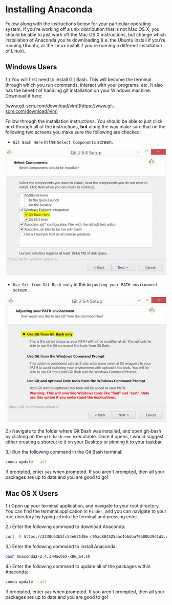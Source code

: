 # Installing Anaconda 

Follow along with the instructions below for your particular operating 
system. If you're working off a unix distribution that is not Mac OS X, 
you should be able to just work off the Mac OS X instructions, but change
which installation of Anaconda you're downloading (i.e. the Ubuntu install 
if you're running Ubuntu, or the Linux install if you're running a different
installation of Linux).

## Windows Users 

1.) You will first need to install Git Bash. This will become the terminal
through which you run commands, interact with your programs, etc. It also 
has the benefit of handling git installation on your Windows machine. Download
it here: 

[www.git-scm.com/download/vim](https://www.git-scm.com/download/vim)

Follow through the installation instructions. You should be able to just
click next through all of the instructions, **but** along the way make
sure that on the following two screens you make sure the following 
are checked: 

* `Git Bash Here` in the `Select Components` screen. 

![select_components_img](readme_imgs/select_components.JPG)

* `Use Git from Git Bash only` in the `Adjusting your PATH environment` 
  screen. 

![path_img](readme_imgs/path.JPG)

2.) Navigate to the folder where Git Bash was installed, and open git-bash
by clicking on the `git-bash.exe` executable. Once it opens, I would suggest
either creating a shorcut to it on your Desktop or pinning it to your 
taskbar. 

3.) Run the following command in the Git Bash terminal: 

```bash
conda update --all
```

If prompted, enter `yes` when prompted. If you aren't prompted, then 
all your packages are up to date and you are good to go!

## Mac OS X Users

1.) Open up your terminal application, and navigate to your root directory. 
You can find the terminal application in `Finder`, and you can navigate to 
your root directory by typing `cd` into the terminal and pressing enter. 

2.) Enter the following command to download Anaconda: 

```bash 
curl -O https://3230d63b5fc54e62148e-c95ac804525aac4b6dba79b00b39d1d3.ssl.cf1.rackcdn.com/Anaconda2-2.4.1-MacOSX-x86_64.sh 
```

3.) Enter the following command to install Anaconda: 
    
```bash 
bash Anaconda2-2.4.1-MacOSX-x86_64.sh
```

4.) Enter the following command to update all of the packages within Anaconda: 

```bash 
conda update --all 
```

If prompted, enter `yes` when prompted. If you aren't prompted, then 
all your packages are up to date and you are good to go!
